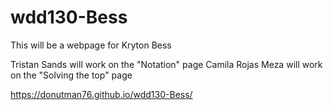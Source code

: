 # wdd130-Bess

This will be a webpage for Kryton Bess

Tristan Sands will work on the "Notation" page
Camila Rojas Meza will work on the "Solving the top" page

https://donutman76.github.io/wdd130-Bess/
